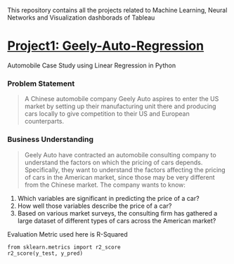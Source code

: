 This repository contains all the projects related to Machine Learning, Neural Networks and Visualization dashborads of Tableau


# [Project1: Geely-Auto-Regression](https://github.com/Shreyas-05/Geely-Auto-Regression)
Automobile Case Study using Linear Regression in Python

### Problem Statement
> A Chinese automobile company Geely Auto aspires to enter the US market by setting up their manufacturing unit there and producing cars locally to give competition to their US and European counterparts.

### Business Understanding
> Geely Auto have contracted an automobile consulting company to understand the factors on which the pricing of cars depends. Specifically, they want to understand the factors affecting the pricing of cars in the American market, since those may be very different from the Chinese market. The company wants to know:
1. Which variables are significant in predicting the price of a car?
2. How well those variables describe the price of a car?
3. Based on various market surveys, the consulting firm has gathered a large dataset of different types of cars across the American market?

Evaluation Metric used here is R-Squared

`from sklearn.metrics import r2_score`<br>
`r2_score(y_test, y_pred)`
